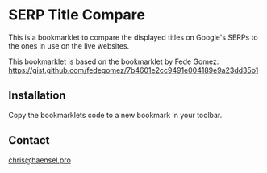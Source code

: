 # SERP Title Compare

This is a bookmarklet to compare the displayed titles on Google's SERPs to the ones in use on the live websites.

This bookmarklet is based on the bookmarklet by  Fede Gomez: https://gist.github.com/fedegomez/7b4601e2cc9491e004189e9a23dd35b1



## Installation

Copy the bookmarklets code to a new bookmark in your toolbar.

## Contact 

[chris@haensel.pro](mailto:chris@haensel.pro)